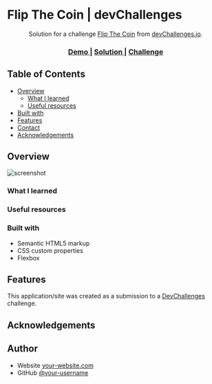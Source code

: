 # Flip The Coin | devChallenges

<div align="center">
   Solution for a challenge <a href="https://devchallenges.io/challenge/flip-the-coin" target="_blank" rel="noopener noreferrer">Flip The Coin</a> from <a href="https://devchallenges.io" target="_blank" rel="noopener noreferrer">devChallenges.io</a>.
</div>

<div align="center">
  <h3>
    <a href="https://federicomoretti.it/flip-the-coin" target="_blank" rel="noopener noreferrer">
      Demo
    </a>
    <span> | </span>
    <a href="https://devchallenges.io/solution/49528" target="_blank" rel="noopener noreferrer">
      Solution
    </a>
    <span> | </span>
    <a href="https://devchallenges.io/challenge/flip-the-coin" target="_blank" rel="noopener noreferrer">
      Challenge
    </a>
  </h3>
</div>

<!-- TABLE OF CONTENTS -->

## Table of Contents

- [Overview](#overview)
  - [What I learned](#what-i-learned)
  - [Useful resources](#useful-resources)
- [Built with](#built-with)
- [Features](#features)
- [Contact](#contact)
- [Acknowledgements](#acknowledgements)

<!-- OVERVIEW -->

## Overview

![screenshot](https://user-images.githubusercontent.com/16707738/92399059-5716eb00-f132-11ea-8b14-bcacdc8ec97b.png)

<!--
Introduce your projects by taking a screenshot or a gif. Try to tell visitors a story about your project by answering:

- What have you learned/improved?
- Your wisdom? :)
-->

### What I learned

<!-- Use this section to recap over some of your major learnings while working through this project. Writing these out and providing code samples of areas you want to highlight is a great way to reinforce your own knowledge. -->

### Useful resources

<!--
- [Example resource 1](https://www.example.com) - This helped me for XYZ reason. I really liked this pattern and will use it going forward.
- [Example resource 2](https://www.example.com) - This is an amazing article which helped me finally understand XYZ. I'd recommend it to anyone still learning this concept.
-->

### Built with

<!-- This section should list any major frameworks that you built your project using. Here are a few examples.-->

- Semantic HTML5 markup
- CSS custom properties
- Flexbox

## Features

<!-- List the features of your application or follow the template. Don't share the figma file here :) -->

This application/site was created as a submission to a [DevChallenges](https://devchallenges.io/challenges-dashboard) challenge.

## Acknowledgements

<!-- This section should list any articles or add-ons/plugins that helps you to complete the project. This is optional but it will help you in the future. For exmpale -->

## Author

- Website [your-website.com](https://{your-web-site-link})
- GitHub [@your-username](https://{github.com/your-usermame})
